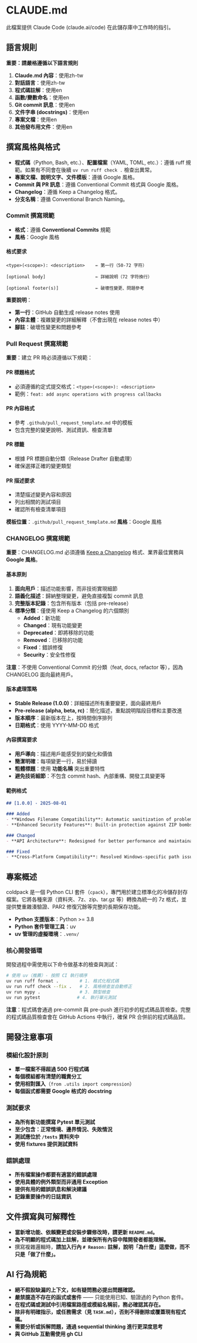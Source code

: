 # CLAUDE.md

此檔案提供 Claude Code (claude.ai/code) 在此儲存庫中工作時的指引。

## 語言規則

**重要：請嚴格遵循以下語言規則**

1. **Claude.md 內容**：使用zh-tw
2. **對話語言**：使用zh-tw
3. **程式碼註解**：使用en
4. **函數/變數命名**：使用en
5. **Git commit 訊息**：使用en
6. **文件字串 (docstrings)**：使用en
7. **專案文檔**：使用en
8. **其他發布用文件**：使用en

## 撰寫風格與格式

- **程式碼**（Python, Bash, etc.）、**配置檔案**（YAML, TOML, etc.）：遵循 ruff 規範。如果有不同會在後續 `uv run ruff check .` 檢查出異常。
- **專案文檔、說明文字、文件模板**：遵循 Google 風格。
- **Commit 與 PR 訊息**：遵循 Conventional Commit 格式與 Google 風格。
- **Changelog**：遵循 Keep a Changelog 格式。
- **分支名稱**：遵循 Conventional Branch Naming。

### Commit 撰寫規範

- **格式**：遵循 **Conventional Commits** 規範
- **風格**：Google 風格

#### 格式要求

```
<type>(<scope>): <description>    ← 第一行（50-72 字符）

[optional body]                   ← 詳細說明（72 字符換行）

[optional footer(s)]              ← 破壞性變更、問題參考
```

**重要說明**：
- **第一行**：GitHub 自動生成 release notes 使用
- **內容主體**：複雜變更的詳細解釋（不會出現在 release notes 中）
- **腳註**：破壞性變更和問題參考

### Pull Request 撰寫規範

**重要**：建立 PR 時必須遵循以下規範：

#### PR 標題格式
- 必須遵循約定式提交格式：`<type>(<scope>): <description>`
- 範例：`feat: add async operations with progress callbacks`

#### PR 內容格式
- 參考 `.github/pull_request_template.md` 中的模板
- 包含完整的變更說明、測試資訊、檢查清單

#### PR 標籤
- 根據 PR 標題自動分類（Release Drafter 自動處理）
- 確保選擇正確的變更類型

#### PR 描述要求
- 清楚描述變更內容和原因
- 列出相關的測試項目
- 確認所有檢查清單項目

**模板位置**：`.github/pull_request_template.md`
**風格**：Google 風格

### CHANGELOG 撰寫規範

**重要**：CHANGELOG.md 必須遵循 [Keep a Changelog](https://keepachangelog.com/en/1.0.0/) 格式、業界最佳實務與 **Google 風格**。

#### 基本原則
1. **面向用戶**：描述功能影響，而非技術實現細節
2. **語義化描述**：歸納整理變更，避免直接複製 commit 訊息
3. **完整版本記錄**：包含所有版本（包括 pre-release）
4. **標準分類**：僅使用 Keep a Changelog 的六個類別
   - **Added**：新功能
   - **Changed**：現有功能變更
   - **Deprecated**：即將移除的功能
   - **Removed**：已移除的功能
   - **Fixed**：錯誤修復
   - **Security**：安全性修復

**注意**：不使用 Conventional Commit 的分類（feat, docs, refactor 等），因為 CHANGELOG 面向最終用戶。

#### 版本處理策略
- **Stable Release (1.0.0)**：詳細描述所有重要變更，面向最終用戶
- **Pre-release (alpha, beta, rc)**：簡化描述，重點說明階段目標和主要改進
- **版本順序**：最新版本在上，按時間倒序排列
- **日期格式**：使用 YYYY-MM-DD 格式

#### 內容撰寫要求
- **用戶導向**：描述用戶能感受到的變化和價值
- **簡潔明確**：每項變更一行，易於掃讀
- **粗體標題**：使用 **功能名稱** 突出重要特性
- **避免技術細節**：不包含 commit hash、內部重構、開發工具變更等

#### 範例格式
```markdown
## [1.0.0] - 2025-08-01

### Added
- **Windows Filename Compatibility**: Automatic sanitization of problematic filenames
- **Enhanced Security Features**: Built-in protection against ZIP bombs

### Changed
- **API Architecture**: Redesigned for better performance and maintainability

### Fixed
- **Cross-Platform Compatibility**: Resolved Windows-specific path issues
```

## 專案概述

coldpack 是一個 Python CLI 套件（`cpack`），專門用於建立標準化的冷儲存封存檔案。它將各種來源（資料夾、7z、zip、tar.gz 等）轉換為統一的 7z 格式，並提供雙重雜湊驗證、PAR2 修復冗餘等完整的長期保存功能。

- **Python 支援版本**：Python >= 3.8
- **Python 套件管理工具**：uv
- **uv 管理的虛擬環境**：`.venv/`

### 核心開發循環

開發過程中需使用以下命令做基本的檢查與測試：
```bash
# 使用 uv（推薦）- 按照 CI 執行順序
uv run ruff format .        # 1. 格式化程式碼
uv run ruff check --fix .   # 2. 風格檢查並自動修正
uv run mypy .               # 3. 類型檢查
uv run pytest              # 4. 執行單元測試
```

**注意**：程式碼會通過 pre-commit 與 pre-push 進行初步的程式碼品質檢查。完整的程式碼品質檢查會在 GitHub Actions 中執行，確保 PR 合併前的程式碼品質。

## 開發注意事項

### 模組化設計原則
- **單一檔案不得超過 500 行程式碼**
- **每個模組都有清楚的職責分工**
- **使用相對匯入**（`from .utils import compression`）
- **每個函式都需要 Google 格式的 docstring**

### 測試要求
- **為所有新功能撰寫 Pytest 單元測試**
- **至少包含：正常情境、邊界情況、失敗情況**
- **測試應位於 `/tests` 資料夾中**
- **使用 fixtures 提供測試資料**

### 錯誤處理
- **所有檔案操作都要有適當的錯誤處理**
- **使用具體的例外類型而非通用 Exception**
- **提供有用的錯誤訊息和解決建議**
- **記錄重要操作的日誌資訊**

## 文件撰寫與可解釋性
- **當新增功能、依賴變更或安裝步驟修改時，請更新 `README.md`。**
- **為不明顯的程式碼加上註解，並確保所有內容中階開發者都能理解。**
- 撰寫複雜邏輯時，**請加入行內 `# Reason:` 註解，說明「為什麼」這麼做，而不只是「做了什麼」。**

## AI 行為規範
- **絕不假設缺漏的上下文，如有疑問務必提出問題確認。**
- **嚴禁臆造不存在的函式或套件** —— 只能使用已知、驗證過的 Python 套件。
- **在程式碼或測試中引用檔案路徑或模組名稱前，務必確認其存在。**
- **除非有明確指示，或任務需求（見 `TASK.md`），**否則**不得刪除或覆蓋現有程式碼。**
- **需要分析或拆解問題，通過 sequential thinking 進行更深度思考**
- **與 GitHub 互動需使用 gh CLI**
